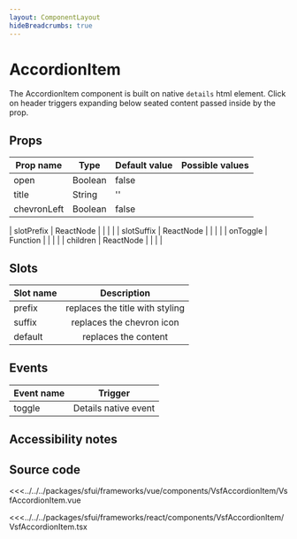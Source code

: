 ```yaml
---
layout: ComponentLayout
hideBreadcrumbs: true
---
```

# AccordionItem

The AccordionItem component is built on native `details` html element. Click on header triggers expanding below seated content passed inside by the prop.

<Generate />

## Props

| Prop name   | Type    | Default value | Possible values |
| ----------- | ------- | ------------- | --------------- |
| open        | Boolean | false         |                 |
| title       | String  | ''            |                 |
| chevronLeft | Boolean | false         |                 |
<!-- react -->
| slotPrefix | ReactNode  |             |                                        |                                        |
| slotSuffix | ReactNode  |             |                                        |                                        |
| onToggle   | Function  |             |                                        |                                        |
| children   | ReactNode  |             |                                        |                                        |
<!-- end react -->
<!-- vue -->
## Slots

| Slot name |           Description           |
| --------- | :-----------------------------: |
| prefix    | replaces the title with styling |
| suffix    |    replaces the chevron icon    |
| default   |      replaces the content       |

<!-- end vue -->
## Events

| Event name |       Trigger        |
| ---------- | :------------------: |
| toggle     | Details native event |

## Accessibility notes

## Source code

<!-- vue -->
<<<../../../packages/sfui/frameworks/vue/components/VsfAccordionItem/VsfAccordionItem.vue
<!-- end vue -->
<!-- react -->
<<<../../../packages/sfui/frameworks/react/components/VsfAccordionItem/VsfAccordionItem.tsx
<!-- end react -->
